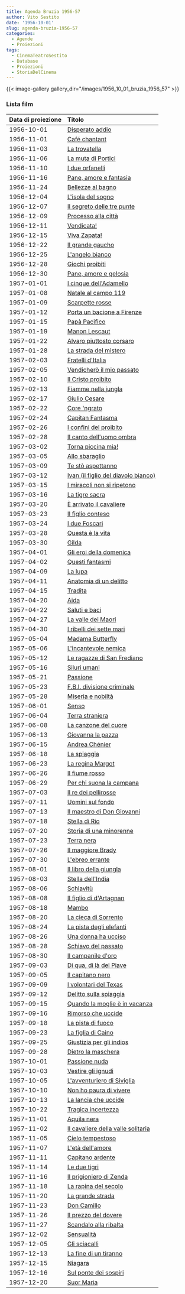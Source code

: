 ```yaml
---
title: Agenda Bruzia 1956-57
author: Vito Sestito
date: '1956-10-01'
slug: agenda-bruzia-1956-57
categories:
  - Agende
  - Proiezioni
tags:
  - CinemaTeatroSestito
  - Database
  - Proiezioni
  - StoriaDelCinema
---
```

{{< image-gallery gallery_dir="/images/1956_10_01_bruzia_1956_57" >}}

### Lista film

|Data di proiezione |Titolo                              |
|:------------------|:-----------------------------------|
|1956-10-01         |[Disperato addio](https://www.imdb.com/title/tt0047999/)|
|1956-11-01         |[Café chantant](https://www.imdb.com/title/tt0045590/)|
|1956-11-03         |[La trovatella](https://www.imdb.com/title/tt0021695/)|
|1956-11-06         |[La muta di Portici](https://www.imdb.com/title/tt0044934/)|
|1956-11-10         |[I due orfanelli](https://www.imdb.com/title/tt0039342/)|
|1956-11-16         |[Pane, amore e fantasia](https://www.imdb.com/title/tt0046159/)|
|1956-11-24         |[Bellezze al bagno](https://www.imdb.com/title/tt0036628/)|
|1956-12-04         |[L'isola del sogno](https://www.imdb.com/title/tt0039499/)|
|1956-12-07         |[Il segreto delle tre punte](https://www.imdb.com/title/tt0045132/)|
|1956-12-09         |[Processo alla città](https://www.imdb.com/title/tt0045054/)|
|1956-12-11         |[Vendicata!](https://www.imdb.com/title/tt0048780/)|
|1956-12-15         |[Viva Zapata!](https://www.imdb.com/title/tt0045296/)|
|1956-12-22         |[Il grande gaucho](https://www.imdb.com/title/tt0045316/)|
|1956-12-25         |[L'angelo bianco](https://www.imdb.com/title/tt0047832/)|
|1956-12-28         |[Giochi proibiti](https://www.imdb.com/title/tt0043686/)|
|1956-12-30         |[Pane, amore e gelosia](https://www.imdb.com/title/tt0047327/)|
|1957-01-01         |[I cinque dell'Adamello](https://www.imdb.com/title/tt0046856/)|
|1957-01-08         |[Natale al campo 119](https://www.imdb.com/title/tt0040637/)|
|1957-01-09         |[Scarpette rosse](https://www.imdb.com/title/tt0040725/)|
|1957-01-12         |[Porta un bacione a Firenze](https://www.imdb.com/title/tt0049628/)|
|1957-01-15         |[Papà Pacifico](https://www.imdb.com/title/tt0047329/)|
|1957-01-19         |[Manon Lescaut](https://www.imdb.com/title/tt12756958/)|
|1957-01-22         |[Alvaro piuttosto corsaro](https://www.imdb.com/title/tt0046700/)|
|1957-01-28         |[La strada del mistero](https://www.imdb.com/title/tt0042771/)|
|1957-02-03         |[Fratelli d'Italia](https://www.imdb.com/title/tt0044634/)|
|1957-02-05         |[Vendicherò il mio passato](https://www.imdb.com/title/tt0044849/)|
|1957-02-10         |[Il Cristo proibito](https://www.imdb.com/title/tt0042354/)|
|1957-02-13         |[Fiamme nella jungla](https://www.imdb.com/title/tt0039001/)|
|1957-02-17         |[Giulio Cesare](https://www.imdb.com/title/tt0045943/)|
|1957-02-22         |[Core 'ngrato](https://www.imdb.com/title/tt0043440/)|
|1957-02-24         |[Capitan Fantasma](https://www.imdb.com/title/tt0045602/)|
|1957-02-26         |[I confini del proibito](https://www.imdb.com/title/tt0046006/)|
|1957-02-28         |[Il canto dell'uomo ombra](https://www.imdb.com/title/tt0039853/)|
|1957-03-02         |[Torna piccina mia!](https://www.imdb.com/title/tt0048738/)|
|1957-03-05         |[Allo sbaraglio](https://www.imdb.com/title/tt0043590/)|
|1957-03-09         |[Te stò aspettanno](https://www.imdb.com/title/tt0051060/)|
|1957-03-12         |[Ivan (il figlio del diavolo bianco)](https://www.imdb.com/title/tt0045923/)|
|1957-03-15         |[I miracoli non si ripetono](https://www.imdb.com/title/tt0042737/)|
|1957-03-16         |[La tigre sacra](https://www.imdb.com/title/tt0045300/)|
|1957-03-20         |[È arrivato il cavaliere](https://www.imdb.com/title/tt0144697/)|
|1957-03-23         |[Il figlio conteso](https://www.imdb.com/title/tt0046915/)|
|1957-03-24         |[I due Foscari](https://www.imdb.com/title/tt0034687/)|
|1957-03-28         |[Questa è la vita](https://www.imdb.com/title/tt0163802/)|
|1957-03-30         |[Gilda](https://www.imdb.com/title/tt0038559/)|
|1957-04-01         |[Gli eroi della domenica](https://www.imdb.com/title/tt0045734/)|
|1957-04-02         |[Questi fantasmi](https://www.imdb.com/title/tt0047383/)|
|1957-04-09         |[La lupa](https://www.imdb.com/title/tt0044858/)|
|1957-04-11         |[Anatomia di un delitto](https://www.imdb.com/title/tt0047263/)|
|1957-04-15         |[Tradita](https://www.imdb.com/title/tt0047607/)|
|1957-04-20         |[Aida](https://www.imdb.com/title/tt0045483/)|
|1957-04-22         |[Saluti e baci](https://www.imdb.com/title/tt0045118/)|
|1957-04-27         |[La valle dei Maori](https://www.imdb.com/title/tt0047467/)|
|1957-04-30         |[I ribelli dei sette mari](https://www.imdb.com/title/tt0032304/)|
|1957-05-04         |[Madama Butterfly](https://www.imdb.com/title/tt0048330/)|
|1957-05-06         |[L'incantevole nemica](https://www.imdb.com/title/tt0045909/)|
|1957-05-12         |[Le ragazze di San Frediano](https://www.imdb.com/title/tt0048534/)|
|1957-05-16         |[Siluri umani](https://www.imdb.com/title/tt0038089/)|
|1957-05-21         |[Passione](https://www.imdb.com/title/tt0046169/)|
|1957-05-23         |[F.B.I. divisione criminale](https://www.imdb.com/title/tt0046115/)|
|1957-05-28         |[Miseria e nobiltà](https://www.imdb.com/title/tt0047238/)|
|1957-06-01         |[Senso](https://www.imdb.com/title/tt0047469/)|
|1957-06-04         |[Terra straniera](https://www.imdb.com/title/tt0046410/)|
|1957-06-08         |[La canzone del cuore](https://www.imdb.com/title/tt0159336/)|
|1957-06-13         |[Giovanna la pazza](https://www.imdb.com/title/tt0040544/)|
|1957-06-15         |[Andrea Chénier](https://www.imdb.com/title/tt0047829/)|
|1957-06-18         |[La spiaggia](https://www.imdb.com/title/tt0046352/)|
|1957-06-23         |[La regina Margot](https://www.imdb.com/title/tt0047401/)|
|1957-06-26         |[Il fiume rosso](https://www.imdb.com/title/tt0040724/)|
|1957-06-29         |[Per chi suona la campana](https://www.imdb.com/title/tt0035896/)|
|1957-07-03         |[Il re dei pellirosse](https://www.imdb.com/title/tt0027869/)|
|1957-07-11         |[Uomini sul fondo](https://www.imdb.com/title/tt0034346/)|
|1957-07-13         |[Il maestro di Don Giovanni](https://www.imdb.com/title/tt0046024/)|
|1957-07-18         |[Stella di Rio](https://www.imdb.com/title/tt0048658/)|
|1957-07-20         |[Storia di una minorenne](https://www.imdb.com/title/tt0049799/)|
|1957-07-23         |[Terra nera](https://www.imdb.com/title/tt0036038/)|
|1957-07-26         |[Il maggiore Brady](https://www.imdb.com/title/tt0046532/)|
|1957-07-30         |[L'ebreo errante](https://www.imdb.com/title/tt0039348/)|
|1957-08-01         |[Il libro della giungla](https://www.imdb.com/title/tt0034928/)|
|1957-08-03         |[Stella dell'India](https://www.imdb.com/title/tt0046362/)|
|1957-08-06         |[Schiavitù](https://www.imdb.com/title/tt0046281/)|
|1957-08-08         |[Il figlio di d'Artagnan](https://www.imdb.com/title/tt0041367/)|
|1957-08-18         |[Mambo](https://www.imdb.com/title/tt0047207/)|
|1957-08-20         |[La cieca di Sorrento](https://www.imdb.com/title/tt0044498/)|
|1957-08-24         |[La pista degli elefanti](https://www.imdb.com/title/tt0046951/)|
|1957-08-26         |[Una donna ha ucciso](https://www.imdb.com/title/tt0168689/)|
|1957-08-28         |[Schiavo del passato](https://www.imdb.com/title/tt0039556/)|
|1957-08-30         |[Il campanile d'oro](https://www.imdb.com/title/tt0047912/)|
|1957-09-03         |[Di qua, di là del Piave](https://www.imdb.com/title/tt0045685/)|
|1957-09-05         |[Il capitano nero](https://www.imdb.com/title/tt0042307/)|
|1957-09-09         |[I volontari del Texas](https://www.imdb.com/title/tt0029646/)|
|1957-09-12         |[Delitto sulla spiaggia](https://www.imdb.com/title/tt0048064/)|
|1957-09-15         |[Quando la moglie è in vacanza](https://www.imdb.com/title/tt0048605/)|
|1957-09-16         |[Rimorso che uccide](https://www.imdb.com/title/tt0201285/)|
|1957-09-18         |[La pista di fuoco](https://www.imdb.com/title/tt0041179/)|
|1957-09-23         |[La figlia di Caino](https://www.imdb.com/title/tt0048614/)|
|1957-09-25         |[Giustizia per gli indios](https://www.imdb.com/title/tt0029001/)|
|1957-09-28         |[Dietro la maschera](https://www.imdb.com/title/tt0040167/)|
|1957-10-01         |[Passione nuda](https://www.imdb.com/title/tt0045010/)|
|1957-10-03         |[Vestire gli ignudi](https://www.imdb.com/title/tt0046505/)|
|1957-10-05         |[L'avventuriero di Siviglia](https://www.imdb.com/title/tt0045527/)|
|1957-10-10         |[Non ho paura di vivere](https://www.imdb.com/title/tt0044975/)|
|1957-10-13         |[La lancia che uccide](https://www.imdb.com/title/tt0046808/)|
|1957-10-22         |[Tragica incertezza](https://www.imdb.com/title/tt0042980/)|
|1957-11-01         |[Aquila nera](https://www.imdb.com/title/tt0038306/)|
|1957-11-02         |[Il cavaliere della valle solitaria](https://www.imdb.com/title/tt0046303/)|
|1957-11-05         |[Cielo tempestoso](https://www.imdb.com/title/tt0042333/)|
|1957-11-07         |[L'età dell'amore](https://www.imdb.com/title/tt0045739/)|
|1957-11-11         |[Capitano ardente](https://www.imdb.com/title/tt0044473/)|
|1957-11-14         |[Le due tigri](https://www.imdb.com/title/tt0033562/)|
|1957-11-16         |[Il prigioniero di Zenda](https://www.imdb.com/title/tt0045053/)|
|1957-11-18         |[La rapina del secolo](https://www.imdb.com/title/tt0048628/)|
|1957-11-20         |[La grande strada](https://www.imdb.com/title/tt0283145/)|
|1957-11-23         |[Don Camillo](https://www.imdb.com/title/tt0043918/)|
|1957-11-26         |[Il prezzo del dovere](https://www.imdb.com/title/tt0044324/)|
|1957-11-27         |[Scandalo alla ribalta](https://www.imdb.com/title/tt0197612/)|
|1957-12-02         |[Sensualità](https://www.imdb.com/title/tt0045138/)|
|1957-12-05         |[Gli sciacalli](https://www.imdb.com/title/tt0048313/)|
|1957-12-13         |[La fine di un tiranno](https://www.imdb.com/title/tt0046800/)|
|1957-12-15         |[Niagara](https://www.imdb.com/title/tt0046126/)|
|1957-12-16         |[Sul ponte dei sospiri](https://www.imdb.com/title/tt0045207/)|
|1957-12-20         |[Suor Maria](https://www.imdb.com/title/tt0048676/)|
